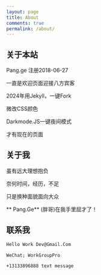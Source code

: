 ```yaml
---
layout: page
title: About
comments: true
permalink: /about/
---
```


## 关于本站

Pang.ge 注册2018-06-27

一直是欢迎页面迎接八方宾客

2024年用Jekyll，一键Fork

微改CSS颜色

Darkmode.JS一键夜间模式

才有现在的页面

## 关于我

虽有远大理想抱负

奈何时间，经历，不足

只是换种面貌面向大众

** Pang.Ge** (胖哥)在我手里屈才了！

## 联系我

```html
Hello Work Dev@Gmail.Com
```

```html
WeChat; WorkGroupPro
```

```html
+13133896888 text message
```
